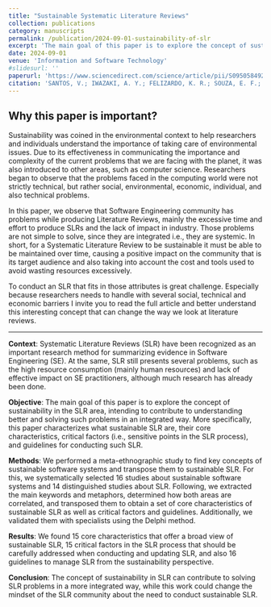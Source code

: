 ```yaml
---
title: "Sustainable Systematic Literature Reviews"
collection: publications
category: manuscripts
permalink: /publication/2024-09-01-sustainability-of-slr
excerpt: 'The main goal of this paper is to explore the concept of sustainability in the SLR area, intending to contribute to understanding better and solving such problems in an integrated way. More specifically, this paper characterizes what sustainable SLR are, their core characteristics, critical factors (i.e., sensitive points in the SLR process), and guidelines for conducting such SLR.'
date: 2024-09-01
venue: 'Information and Software Technology'
#slidesurl: ''
paperurl: 'https://www.sciencedirect.com/science/article/pii/S0950584924001563'
citation: 'SANTOS, V.; IWAZAKI, A. Y.; FELIZARDO, K. R.; SOUZA, E. F.; NAKAGAWA, E. Y. (2024). "Sustainable Systematic Literature Reviews." <i>Information and Software Technology</i>, v.176, p.107551.'
---
```


## Why this paper is important?

Sustainability was coined in the environmental context to help researchers and individuals understand the importance of taking care of environmental issues. Due to its effectiveness in communicating the importance and complexity of the current problems that we are facing with the planet, it was also introduced to other areas, such as computer science. Researchers began to observe that the problems faced in the computing world were not strictly technical, but rather social, environmental, economic, individual, and also technical problems.

In this paper, we observe that Software Engineering community has  problems while producing Literature Reviews, mainly the excessive time and effort to produce SLRs and the lack of impact in industry. Those problems are not simple to solve, since they are integrated i.e., they are systemic. In short, for a Systematic Literature Review to be sustainable it must be able to be maintained over time, causing a positive impact on the community that is its target audience and also taking into account the cost and tools used to avoid wasting resources excessively.

To conduct an SLR that fits in those attributes is great challenge. Especially because researchers needs to handle with several social, technical and economic barriers I invite you to read the full article and better understand this interesting concept that can change the way we look at literature reviews.

---

**Context**: Systematic Literature Reviews (SLR) have been recognized as an important research method for summarizing evidence in Software Engineering (SE). At the same, SLR still presents several problems, such as the high resource consumption (mainly human resources) and lack of effective impact on SE practitioners, although much research has already been done.

**Objective**: The main goal of this paper is to explore the concept of sustainability in the SLR area, intending to contribute to understanding better and solving such problems in an integrated way. More specifically, this paper characterizes what sustainable SLR are, their core characteristics, critical factors (i.e., sensitive points in the SLR process), and guidelines for conducting such SLR.

**Methods**: We performed a meta-ethnographic study to find key concepts of sustainable software systems and transpose them to sustainable SLR. For this, we systematically selected 16 studies about sustainable software systems and 14 distinguished studies about SLR. Following, we extracted the main keywords and metaphors, determined how both areas are correlated, and transposed them to obtain a set of core characteristics of sustainable SLR as well as critical factors and guidelines. Additionally, we validated them with specialists using the Delphi method.

**Results**: We found 15 core characteristics that offer a broad view of sustainable SLR, 15 critical factors in the SLR process that should be carefully addressed when conducting and updating SLR, and also 16 guidelines to manage SLR from the sustainability perspective.

**Conclusion**: The concept of sustainability in SLR can contribute to solving SLR problems in a more integrated way, while this work could change the mindset of the SLR community about the need to conduct sustainable SLR.

